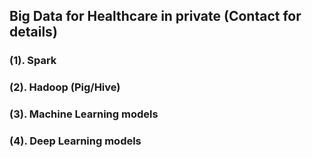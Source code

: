 ## Big Data for Healthcare in private (Contact for details)
### (1). Spark
### (2). Hadoop (Pig/Hive)
### (3). Machine Learning models 
### (4). Deep Learning models
